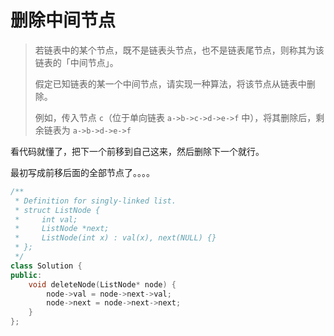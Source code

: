 # 删除中间节点

> 若链表中的某个节点，既不是链表头节点，也不是链表尾节点，则称其为该链表的「中间节点」。
>
> 假定已知链表的某一个中间节点，请实现一种算法，将该节点从链表中删除。
>
> 例如，传入节点 `c`（位于单向链表 `a->b->c->d->e->f` 中），将其删除后，剩余链表为 `a->b->d->e->f`

看代码就懂了，把下一个前移到自己这来，然后删除下一个就行。

最初写成前移后面的全部节点了。。。。

```cpp
/**
 * Definition for singly-linked list.
 * struct ListNode {
 *     int val;
 *     ListNode *next;
 *     ListNode(int x) : val(x), next(NULL) {}
 * };
 */
class Solution {
public:
    void deleteNode(ListNode* node) {
        node->val = node->next->val;
        node->next = node->next->next;
    }
};
```
